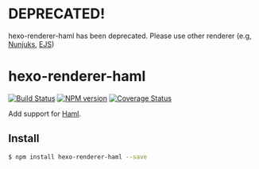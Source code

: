 # DEPRECATED!

hexo-renderer-haml has been deprecated. Please use other renderer (e.g, [Nunjuks](https://github.com/hexojs/hexo-renderer-nunjucks), [EJS](https://github.com/hexojs/hexo-renderer-ejs))

# hexo-renderer-haml

[![Build Status](https://travis-ci.org/hexojs/hexo-renderer-haml.svg?branch=master)](https://travis-ci.org/hexojs/hexo-renderer-haml)
[![NPM version](https://badge.fury.io/js/hexo-renderer-haml.svg)](https://www.npmjs.com/package/hexo-renderer-haml)
[![Coverage Status](https://img.shields.io/coveralls/hexojs/hexo-renderer-haml.svg)](https://coveralls.io/r/hexojs/hexo-renderer-haml?branch=master) 

Add support for [Haml].

## Install

``` bash
$ npm install hexo-renderer-haml --save
```

[Haml]: http://haml.info/
